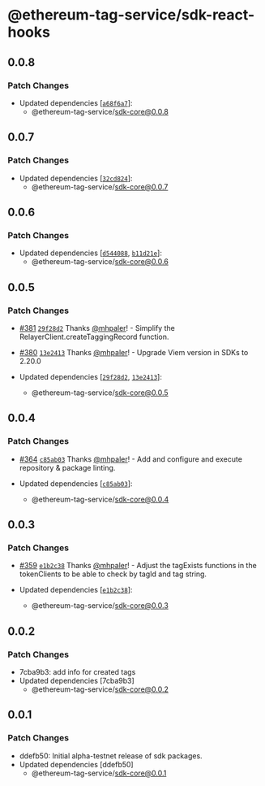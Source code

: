# @ethereum-tag-service/sdk-react-hooks

## 0.0.8

### Patch Changes

- Updated dependencies [[`a68f6a7`](https://github.com/ethereum-tag-service/ets/commit/a68f6a70a1616c1e75e5df6e2ee4e3c546620d82)]:
  - @ethereum-tag-service/sdk-core@0.0.8

## 0.0.7

### Patch Changes

- Updated dependencies [[`32cd824`](https://github.com/ethereum-tag-service/ets/commit/32cd82415e907e6d143281e2d9b5436d5a44fb1c)]:
  - @ethereum-tag-service/sdk-core@0.0.7

## 0.0.6

### Patch Changes

- Updated dependencies [[`d544088`](https://github.com/ethereum-tag-service/ets/commit/d544088664ac78424d290ee417c85dd9bf205749), [`b11d21e`](https://github.com/ethereum-tag-service/ets/commit/b11d21ea8ede9938442165da29550dfef405a658)]:
  - @ethereum-tag-service/sdk-core@0.0.6

## 0.0.5

### Patch Changes

- [#381](https://github.com/ethereum-tag-service/ets/pull/381) [`29f28d2`](https://github.com/ethereum-tag-service/ets/commit/29f28d22ffdf412156afe76f1acc08aa72d5ce00) Thanks [@mhpaler](https://github.com/mhpaler)! - Simplify the RelayerClient.createTaggingRecord function.

- [#380](https://github.com/ethereum-tag-service/ets/pull/380) [`13e2413`](https://github.com/ethereum-tag-service/ets/commit/13e24136e3eae44404e3655c5a826465736452d0) Thanks [@mhpaler](https://github.com/mhpaler)! - Upgrade Viem version in SDKs to 2.20.0

- Updated dependencies [[`29f28d2`](https://github.com/ethereum-tag-service/ets/commit/29f28d22ffdf412156afe76f1acc08aa72d5ce00), [`13e2413`](https://github.com/ethereum-tag-service/ets/commit/13e24136e3eae44404e3655c5a826465736452d0)]:
  - @ethereum-tag-service/sdk-core@0.0.5

## 0.0.4

### Patch Changes

- [#364](https://github.com/ethereum-tag-service/ets/pull/364) [`c85ab03`](https://github.com/ethereum-tag-service/ets/commit/c85ab033adbff506a27e0c747da01a0ac53e9f59) Thanks [@mhpaler](https://github.com/mhpaler)! - Add and configure and execute repository & package linting.

- Updated dependencies [[`c85ab03`](https://github.com/ethereum-tag-service/ets/commit/c85ab033adbff506a27e0c747da01a0ac53e9f59)]:
  - @ethereum-tag-service/sdk-core@0.0.4

## 0.0.3

### Patch Changes

- [#359](https://github.com/ethereum-tag-service/ets/pull/359) [`e1b2c38`](https://github.com/ethereum-tag-service/ets/commit/e1b2c38f4c10b2f225d30354732004cf90620f1e) Thanks [@mhpaler](https://github.com/mhpaler)! - Adjust the tagExists functions in the tokenClients to be able to check by tagId and tag string.

- Updated dependencies [[`e1b2c38`](https://github.com/ethereum-tag-service/ets/commit/e1b2c38f4c10b2f225d30354732004cf90620f1e)]:
  - @ethereum-tag-service/sdk-core@0.0.3

## 0.0.2

### Patch Changes

- 7cba9b3: add info for created tags
- Updated dependencies [7cba9b3]
  - @ethereum-tag-service/sdk-core@0.0.2

## 0.0.1

### Patch Changes

- ddefb50: Initial alpha-testnet release of sdk packages.
- Updated dependencies [ddefb50]
  - @ethereum-tag-service/sdk-core@0.0.1
